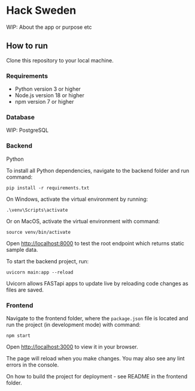 # Hack Sweden
WIP: About the app or purpose etc


## How to run
Clone this repository to your local machine.


### Requirements
- Python version 3 or higher
- Node.js version 18 or higher
- npm version 7 or higher

### Database
WIP: PostgreSQL

### Backend
Python

To install all Python dependencies, navigate to the backend folder and run command:

`pip install -r requirements.txt`

On Windows, activate the virtual environment by running:

`.\venv\Scripts\activate`

Or on MacOS, activate the virtual environment with command:

`source venv/bin/activate`

Open [http://localhost:8000](http://localhost:8000) to test the root endpoint which returns static sample data.

To start the backend project, run:

`uvicorn main:app --reload`

Uvicorn allows FASTapi apps to update live by reloading code changes as files are saved.

### Frontend
Navigate to the frontend folder, where the `package.json` file is located and run the project (in development mode) with command:

`npm start`

Open [http://localhost:3000](http://localhost:3000) to view it in your browser.

The page will reload when you make changes. You may also see any lint errors in the console.

On how to build the project for deployment - see README in the frontend folder.
